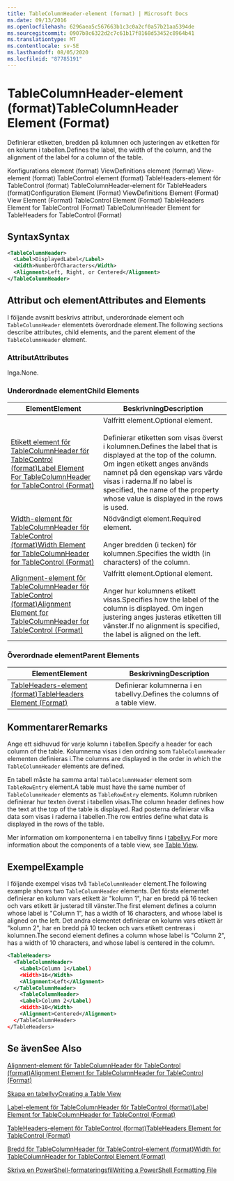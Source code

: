 ```yaml
---
title: TableColumnHeader-element (format) | Microsoft Docs
ms.date: 09/13/2016
ms.openlocfilehash: 6296aea5c567663b1c3c0a2cf0a57b21aa5394de
ms.sourcegitcommit: 0907b8c6322d2c7c61b17f8168d53452c8964b41
ms.translationtype: MT
ms.contentlocale: sv-SE
ms.lasthandoff: 08/05/2020
ms.locfileid: "87785191"
---
```

# <a name="tablecolumnheader-element-format"></a><span data-ttu-id="49680-102">TableColumnHeader-element (format)</span><span class="sxs-lookup"><span data-stu-id="49680-102">TableColumnHeader Element (Format)</span></span>

<span data-ttu-id="49680-103">Definierar etiketten, bredden på kolumnen och justeringen av etiketten för en kolumn i tabellen.</span><span class="sxs-lookup"><span data-stu-id="49680-103">Defines the label, the width of the column, and the alignment of the label for a column of the table.</span></span>

<span data-ttu-id="49680-104">Konfigurations element (format) ViewDefinitions element (format) View-element (format) TableControl element (format) TableHeaders-element för TableControl (format) TableColumnHeader-element för TableHeaders (format)</span><span class="sxs-lookup"><span data-stu-id="49680-104">Configuration Element (Format) ViewDefinitions Element (Format) View Element (Format) TableControl Element (Format) TableHeaders Element for TableControl (Format) TableColumnHeader Element for TableHeaders for TableControl (Format)</span></span>

## <a name="syntax"></a><span data-ttu-id="49680-105">Syntax</span><span class="sxs-lookup"><span data-stu-id="49680-105">Syntax</span></span>

```xml
<TableColumnHeader>
  <Label>DisplayedLabel</Label>
  <Width>NumberOfCharacters</Width>
  <Alignment>Left, Right, or Centered</Alignment>
</TableColumnHeader>
```

## <a name="attributes-and-elements"></a><span data-ttu-id="49680-106">Attribut och element</span><span class="sxs-lookup"><span data-stu-id="49680-106">Attributes and Elements</span></span>

<span data-ttu-id="49680-107">I följande avsnitt beskrivs attribut, underordnade element och `TableColumnHeader` elementets överordnade element.</span><span class="sxs-lookup"><span data-stu-id="49680-107">The following sections describe attributes, child elements, and the parent element of the `TableColumnHeader` element.</span></span>

### <a name="attributes"></a><span data-ttu-id="49680-108">Attribut</span><span class="sxs-lookup"><span data-stu-id="49680-108">Attributes</span></span>

<span data-ttu-id="49680-109">Inga.</span><span class="sxs-lookup"><span data-stu-id="49680-109">None.</span></span>

### <a name="child-elements"></a><span data-ttu-id="49680-110">Underordnade element</span><span class="sxs-lookup"><span data-stu-id="49680-110">Child Elements</span></span>

|<span data-ttu-id="49680-111">Element</span><span class="sxs-lookup"><span data-stu-id="49680-111">Element</span></span>|<span data-ttu-id="49680-112">Beskrivning</span><span class="sxs-lookup"><span data-stu-id="49680-112">Description</span></span>|
|-------------|-----------------|
|[<span data-ttu-id="49680-113">Etikett element för TableColumnHeader för TableControl (format)</span><span class="sxs-lookup"><span data-stu-id="49680-113">Label Element For TableColumnHeader for TableControl (Format)</span></span>](./label-element-for-tablecolumnheader-for-tablecontrol-format.md)|<span data-ttu-id="49680-114">Valfritt element.</span><span class="sxs-lookup"><span data-stu-id="49680-114">Optional element.</span></span><br /><br /> <span data-ttu-id="49680-115">Definierar etiketten som visas överst i kolumnen.</span><span class="sxs-lookup"><span data-stu-id="49680-115">Defines the label that is displayed at the top of the column.</span></span> <span data-ttu-id="49680-116">Om ingen etikett anges används namnet på den egenskap vars värde visas i raderna.</span><span class="sxs-lookup"><span data-stu-id="49680-116">If no label is specified, the name of the property whose value is displayed in the rows is used.</span></span>|
|[<span data-ttu-id="49680-117">Width-element för TableColumnHeader för TableControl (format)</span><span class="sxs-lookup"><span data-stu-id="49680-117">Width Element for TableColumnHeader for TableControl (Format)</span></span>](./width-element-for-tablecolumnheader-for-tablecontrol-format.md)|<span data-ttu-id="49680-118">Nödvändigt element.</span><span class="sxs-lookup"><span data-stu-id="49680-118">Required element.</span></span><br /><br /> <span data-ttu-id="49680-119">Anger bredden (i tecken) för kolumnen.</span><span class="sxs-lookup"><span data-stu-id="49680-119">Specifies the width (in characters) of the column.</span></span>|
|[<span data-ttu-id="49680-120">Alignment-element för TableColumnHeader för TableControl (format)</span><span class="sxs-lookup"><span data-stu-id="49680-120">Alignment Element for TableColumnHeader for TableControl (Format)</span></span>](./alignment-element-for-tablecolumnheader-for-tablecontrol-format.md)|<span data-ttu-id="49680-121">Valfritt element.</span><span class="sxs-lookup"><span data-stu-id="49680-121">Optional element.</span></span><br /><br /> <span data-ttu-id="49680-122">Anger hur kolumnens etikett visas.</span><span class="sxs-lookup"><span data-stu-id="49680-122">Specifies how the label of the column is displayed.</span></span> <span data-ttu-id="49680-123">Om ingen justering anges justeras etiketten till vänster.</span><span class="sxs-lookup"><span data-stu-id="49680-123">If no alignment is specified, the label is aligned on the left.</span></span>|

### <a name="parent-elements"></a><span data-ttu-id="49680-124">Överordnade element</span><span class="sxs-lookup"><span data-stu-id="49680-124">Parent Elements</span></span>

|<span data-ttu-id="49680-125">Element</span><span class="sxs-lookup"><span data-stu-id="49680-125">Element</span></span>|<span data-ttu-id="49680-126">Beskrivning</span><span class="sxs-lookup"><span data-stu-id="49680-126">Description</span></span>|
|-------------|-----------------|
|[<span data-ttu-id="49680-127">TableHeaders-element (format)</span><span class="sxs-lookup"><span data-stu-id="49680-127">TableHeaders Element (Format)</span></span>](./tableheaders-element-format.md)|<span data-ttu-id="49680-128">Definierar kolumnerna i en tabellvy.</span><span class="sxs-lookup"><span data-stu-id="49680-128">Defines the columns of a table view.</span></span>|

## <a name="remarks"></a><span data-ttu-id="49680-129">Kommentarer</span><span class="sxs-lookup"><span data-stu-id="49680-129">Remarks</span></span>

<span data-ttu-id="49680-130">Ange ett sidhuvud för varje kolumn i tabellen.</span><span class="sxs-lookup"><span data-stu-id="49680-130">Specify a header for each column of the table.</span></span> <span data-ttu-id="49680-131">Kolumnerna visas i den ordning som `TableColumnHeader` elementen definieras i.</span><span class="sxs-lookup"><span data-stu-id="49680-131">The columns are displayed in the order in which the `TableColumnHeader` elements are defined.</span></span>

<span data-ttu-id="49680-132">En tabell måste ha samma antal `TableColumnHeader` element som `TableRowEntry` element.</span><span class="sxs-lookup"><span data-stu-id="49680-132">A table must have the same number of `TableColumnHeader` elements as `TableRowEntry` elements.</span></span> <span data-ttu-id="49680-133">Kolumn rubriken definierar hur texten överst i tabellen visas.</span><span class="sxs-lookup"><span data-stu-id="49680-133">The column header defines how the text at the top of the table is displayed.</span></span> <span data-ttu-id="49680-134">Rad posterna definierar vilka data som visas i raderna i tabellen.</span><span class="sxs-lookup"><span data-stu-id="49680-134">The row entries define what data is displayed in the rows of the table.</span></span>

<span data-ttu-id="49680-135">Mer information om komponenterna i en tabellvy finns i [tabellvy](./creating-a-table-view.md).</span><span class="sxs-lookup"><span data-stu-id="49680-135">For more information about the components of a table view, see [Table View](./creating-a-table-view.md).</span></span>

## <a name="example"></a><span data-ttu-id="49680-136">Exempel</span><span class="sxs-lookup"><span data-stu-id="49680-136">Example</span></span>

<span data-ttu-id="49680-137">I följande exempel visas två `TableColumnHeader` element.</span><span class="sxs-lookup"><span data-stu-id="49680-137">The following example shows two `TableColumnHeader` elements.</span></span> <span data-ttu-id="49680-138">Det första elementet definierar en kolumn vars etikett är "kolumn 1", har en bredd på 16 tecken och vars etikett är justerad till vänster.</span><span class="sxs-lookup"><span data-stu-id="49680-138">The first element defines a column whose label is "Column 1", has a width of 16 characters, and whose label is aligned on the left.</span></span> <span data-ttu-id="49680-139">Det andra elementet definierar en kolumn vars etikett är "kolumn 2", har en bredd på 10 tecken och vars etikett centreras i kolumnen.</span><span class="sxs-lookup"><span data-stu-id="49680-139">The second element defines a column whose label is "Column 2", has a width of 10 characters, and whose label is centered in the column.</span></span>

```xml
<TableHeaders>
  <TableColumnHeader>
    <Label>Column 1</Label)
    <Width>16</Width>
    <Alignment>Left</Alignment>
  </TableColumnHeader>
    <TableColumnHeader>
    <Label>Column 2</Label)
    <Width>10</Width>
    <Alignment>Centered</Alignment>
  </TableColumnHeader>
</TableHeaders>
```

## <a name="see-also"></a><span data-ttu-id="49680-140">Se även</span><span class="sxs-lookup"><span data-stu-id="49680-140">See Also</span></span>

[<span data-ttu-id="49680-141">Alignment-element för TableColumnHeader för TableControl (format)</span><span class="sxs-lookup"><span data-stu-id="49680-141">Alignment Element for TableColumnHeader for TableControl (Format)</span></span>](./alignment-element-for-tablecolumnheader-for-tablecontrol-format.md)

[<span data-ttu-id="49680-142">Skapa en tabellvy</span><span class="sxs-lookup"><span data-stu-id="49680-142">Creating a Table View</span></span>](./creating-a-table-view.md)

[<span data-ttu-id="49680-143">Label-element för TableColumnHeader för TableControl (format)</span><span class="sxs-lookup"><span data-stu-id="49680-143">Label Element for TableColumnHeader for TableControl (Format)</span></span>](./label-element-for-tablecolumnheader-for-tablecontrol-format.md)

[<span data-ttu-id="49680-144">TableHeaders-element för TableControl (format)</span><span class="sxs-lookup"><span data-stu-id="49680-144">TableHeaders Element for TableControl (Format)</span></span>](./tableheaders-element-format.md)

[<span data-ttu-id="49680-145">Bredd för TableColumnHeader för TableControl-element (format)</span><span class="sxs-lookup"><span data-stu-id="49680-145">Width for TableColumnHeader for TableControl Element (Format)</span></span>](./width-element-for-tablecolumnheader-for-tablecontrol-format.md)

[<span data-ttu-id="49680-146">Skriva en PowerShell-formateringsfil</span><span class="sxs-lookup"><span data-stu-id="49680-146">Writing a PowerShell Formatting File</span></span>](./writing-a-powershell-formatting-file.md)
